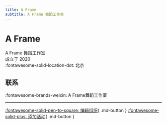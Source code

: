 ```yaml
---
title: A Frame
subtitle: A Frame 舞蹈工作室
---
```


# A Frame

A Frame 舞蹈工作室  
成立于 2020  
:fontawesome-solid-location-dot: 北京  


## 联系

:fontawesome-brands-weixin: A Frame舞蹈工作室  

---

[:fontawesome-solid-pen-to-square: 编辑组织](https://github.com/swingdance/orgs/issues/new?assignees=&labels=update+org&projects=&template=03-update_entity.yml&title=Update%20Org%3A%20zh_CN%20%E2%80%A2%20A%20Frame&region=zh_CN&id=a-frame&name=A%20Frame){ .md-button } [:fontawesome-solid-plus: 添加活动](https://github.com/swingdance/events/issues/new?assignees=&labels=add+event&projects=&template=02-add_entity.yml&title=Add%20Event%3A%20zh_CN%20%E2%80%A2%20%3CName%3E&region=zh_CN&province=Beijing&city=Beijing&org_id=a-frame){ .md-button }

